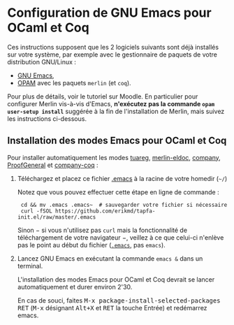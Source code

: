 # Configuration de GNU Emacs pour OCaml et Coq

Ces instructions supposent que les 2 logiciels suivants sont déjà
installés sur votre système, par exemple avec le gestionnaire de
paquets de votre distribution GNU/Linux :

* [GNU Emacs](https://www.gnu.org/software/emacs/),
* [OPAM](https://ocaml.org/) avec les paquets `merlin` (et `coq`).

Pour plus de détails, voir le tutoriel sur Moodle. En particulier pour
configurer Merlin vis-à-vis d'Emacs, **n'exécutez pas la commande
`opam user-setup install`** suggérée à la fin de l'installation de
Merlin, mais suivez les instructions ci-dessous.

## Installation des modes Emacs pour OCaml et Coq

Pour installer automatiquement les modes
[tuareg](https://github.com/ocaml/tuareg),
[merlin-eldoc](https://github.com/Khady/merlin-eldoc),
[company](https://github.com/company-mode/company-mode),
[ProofGeneral](https://github.com/ProofGeneral/PG) et
[company-coq](https://github.com/cpitclaudel/company-coq) :

1. Téléchargez et placez ce fichier [.emacs](https://github.com/erikmd/tapfa-init.el/raw/master/.emacs)
   à la racine de votre homedir (`~/`)

    Notez que vous pouvez effectuer cette étape en ligne de commande :

        cd && mv .emacs .emacs~  # sauvegarder votre fichier si nécessaire
        curl -fSOL https://github.com/erikmd/tapfa-init.el/raw/master/.emacs


    Sinon − si vous n'utilisez pas `curl` mais la fonctionnalité de
	téléchargement de votre navigateur −, veillez à ce que celui-ci
	n'enlève pas le point au début du fichier
	([`.emacs`](https://github.com/erikmd/tapfa-init.el/raw/master/.emacs),
	pas `emacs`).

2. Lancez GNU Emacs en exécutant la commande `emacs &` dans un
   terminal.

    L'installation des modes Emacs pour OCaml et Coq devrait se lancer
    automatiquement et durer environ 2'30.

    En cas de souci, faites
    <kbd>M-x package-install-selected-packages RET</kbd>
    (<kbd>M-x</kbd> désignant <kbd>Alt+X</kbd>
    et <kbd>RET</kbd> la touche Entrée) et redémarrez emacs.

